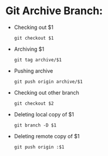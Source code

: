 # Git Archive Branch:


- Checking out $1
    ```
    git checkout $1
    ```

- Archiving $1
    ```
    git tag archive/$1
    ```

- Pushing archive
    ```
    git push origin archive/$1
    ```

- Checking out other branch
    ```
    git checkout $2
    ```

- Deleting local copy of $1
    ```
    git branch -D $1
    ```

- Deleting remote copy of $1
    ```
    git push origin :$1
    ```